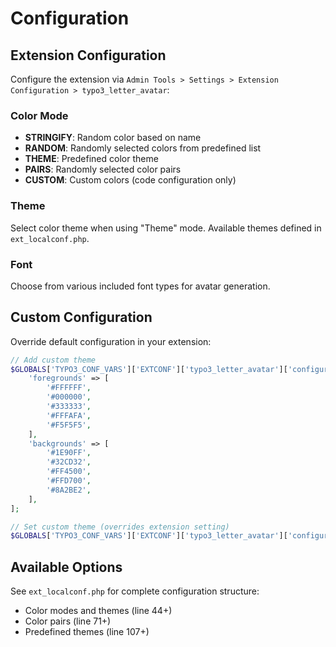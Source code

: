 # Configuration

## Extension Configuration

Configure the extension via `Admin Tools > Settings > Extension Configuration > typo3_letter_avatar`:

### Color Mode
- **STRINGIFY**: Random color based on name
- **RANDOM**: Randomly selected colors from predefined list
- **THEME**: Predefined color theme
- **PAIRS**: Randomly selected color pairs
- **CUSTOM**: Custom colors (code configuration only)

### Theme
Select color theme when using "Theme" mode. Available themes defined in `ext_localconf.php`.

### Font
Choose from various included font types for avatar generation.

## Custom Configuration

Override default configuration in your extension:

```php
// Add custom theme
$GLOBALS['TYPO3_CONF_VARS']['EXTCONF']['typo3_letter_avatar']['configuration']['themes']['customTheme'] = [
    'foregrounds' => [
        '#FFFFFF',
        '#000000',
        '#333333',
        '#FFFAFA',
        '#F5F5F5',
    ],
    'backgrounds' => [
        '#1E90FF',
        '#32CD32',
        '#FF4500',
        '#FFD700',
        '#8A2BE2',
    ],
];

// Set custom theme (overrides extension setting)
$GLOBALS['TYPO3_CONF_VARS']['EXTCONF']['typo3_letter_avatar']['configuration']['theme'] = 'customTheme';
```

## Available Options

See `ext_localconf.php` for complete configuration structure:
- Color modes and themes (line 44+)
- Color pairs (line 71+) 
- Predefined themes (line 107+)
